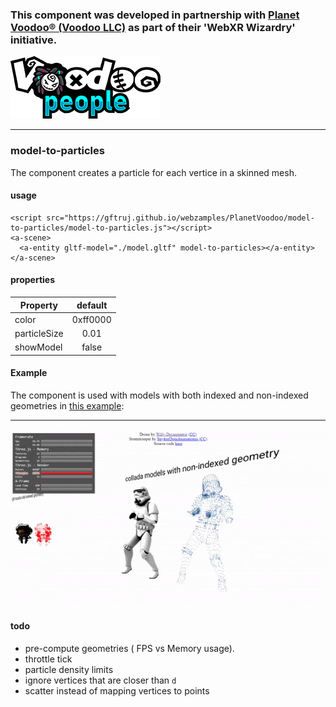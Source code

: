 ### This component was developed in partnership with [Planet Voodoo® (Voodoo LLC)](https://planetvoodoo.org/) as part of their 'WebXR Wizardry' initiative.
[![Logo](../media/PlanetVoodoo.png)](https://planetvoodoo.org/)
<hr>

### model-to-particles

The component creates a particle for each vertice in a skinned mesh. 

#### usage

    <script src="https://gftruj.github.io/webzamples/PlanetVoodoo/model-to-particles/model-to-particles.js"></script>
    <a-scene>
      <a-entity gltf-model="./model.gltf" model-to-particles></a-entity>
    </a-scene>
  
#### properties

| Property      | default       |
| ------------- |:-------------:| 
| color         | 0xff0000      | 
| particleSize  | 0.01          | 
| showModel     | false         | 


#### Example

The component is used with models with both indexed and non-indexed geometries in [this example](https://gftruj.github.io/webzamples/PlanetVoodoo/model-to-particles):
<hr>

![stormtroopers](./../media/stormtroopers.gif "stormtroopers")


#### todo
- pre-compute geometries ( FPS vs Memory usage).
- throttle tick
- particle density limits
- ignore vertices that are closer than `d`
- scatter instead of mapping vertices to points
